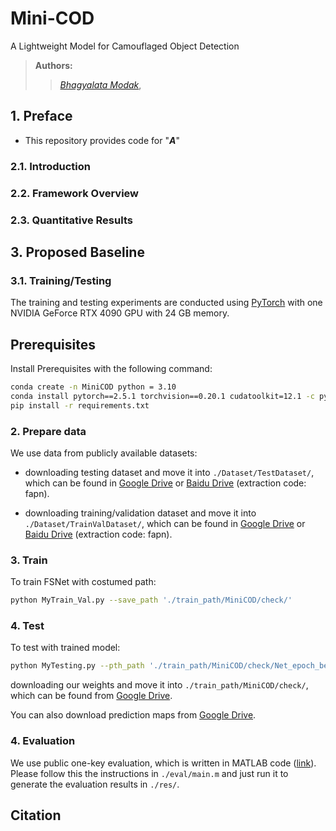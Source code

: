 # Mini-COD
A Lightweight Model for Camouflaged Object Detection
> **Authors:**
> > [*Bhagyalata Modak*](https://Bhagyalata-cse.github.io),
> >


## 1. Preface
- This repository provides code for "_**A**_"

### 2.1. Introduction
### 2.2. Framework Overview

### 2.3. Quantitative Results


## 3. Proposed Baseline

### 3.1. Training/Testing
The training and testing experiments are conducted using [PyTorch](https://github.com/pytorch/pytorch) with one NVIDIA GeForce RTX 4090 GPU with 24 GB memory.
## Prerequisites
Install Prerequisites with the following command:
```bash
conda create -n MiniCOD python = 3.10
conda install pytorch==2.5.1 torchvision==0.20.1 cudatoolkit=12.1 -c pytorch
pip install -r requirements.txt
```


### 2. Prepare data

We use data from publicly available datasets:
+ downloading testing dataset and move it into `./Dataset/TestDataset/`, 
    which can be found in [Google Drive](https://drive.google.com/file/d/1SLRB5Wg1Hdy7CQ74s3mTQ3ChhjFRSFdZ/view?usp=sharing) or [Baidu Drive](https://pan.baidu.com/s/1F3tVEWYzKYp5NBv3cjiaAg) (extraction code: fapn). 

+ downloading training/validation dataset and move it into `./Dataset/TrainValDataset/`, 
    which can be found in [Google Drive](https://drive.google.com/file/d/1Kifp7I0n9dlWKXXNIbN7kgyokoRY4Yz7/view?usp=sharing) or [Baidu Drive](https://pan.baidu.com/s/1uyQz0b_r_5yCee0orSw7EA) (extraction code: fapn).

### 3. Train

To train FSNet with costumed path:

```bash
python MyTrain_Val.py --save_path './train_path/MiniCOD/check/'
```
### 4. Test

To test with trained model:

```bash
python MyTesting.py --pth_path './train_path/MiniCOD/check/Net_epoch_best.pth'
```

downloading our weights and move it into `./train_path/MiniCOD/check/`, 
    which can be found from [Google Drive](https://drive.google.com/file/d/1Bgi8MThe1eEE9fYyaHuLHacO1Cs_e9Ta/view?usp=share_link).
    
 You can also download prediction maps from [Google Drive](https://drive.google.com/file/d/1kT9l9NrwWCffP4EQ7ITBd834389xY8iV/view?usp=share_link).


### 4. Evaluation 

We use public one-key evaluation, which is written in MATLAB code ([link](https://drive.google.com/file/d/1_h4_CjD5GKEf7B1MRuzye97H0MXf2GE9/view?usp=sharing)). 
Please follow this the instructions in `./eval/main.m` and just run it to generate the evaluation results in `./res/`.


## Citation

